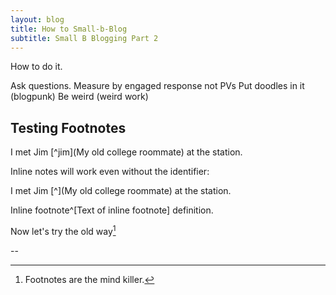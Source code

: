 ```yaml
---
layout: blog
title: How to Small-b-Blog
subtitle: Small B Blogging Part 2
---
```


How to do it.

Ask questions.
Measure by engaged response not PVs
Put doodles in it (blogpunk)
Be weird (weird work)

## Testing Footnotes

I met Jim [^jim](My old college roommate) at the station.

Inline notes will work even without the identifier:

I met Jim [^](My old college roommate) at the station.

Inline footnote^[Text of inline footnote] definition.

Now let's try the old way[^1]

--

[^1]: Footnotes are the mind killer.  

<script>
var footnotes = $(".footnotes p");

$("sup").each(function(index){$(this).append("<span class='sidenote'>"+footnotes[index].textContent+"</span>")});

</script>

